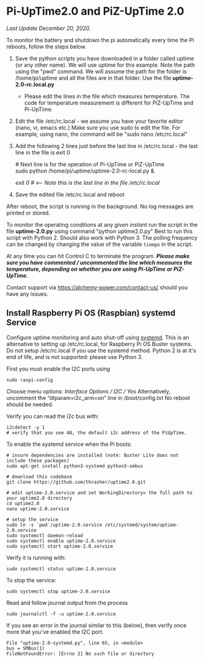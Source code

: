 # Pi-UpTime2.0 and PiZ-UpTime 2.0
*Last Update December 20, 2020.*

To monitor the battery and shutdown the pi automatically every time the Pi reboots, follow the steps below.

1) Save the python scripts you have downloaded in a folder called uptime (or any other name). We will use
   uptime for this example. Note the path using the "pwd" command. We will assume the path for the folder is
   /home/pi/uptime and all the files are in that folder. Use the file **uptime-2.0-rc.local.py**
   * Please edit the lines in the file which measures termperature. The code for temperature measurement is different
     for PiZ-UpTime and Pi-UpTime.
2) Edit the file /etc/rc.local - we assume you have your favorite editor (nano, vi, emacs etc.) Make sure
   you use sudo to edit the file. For example, using nano, the command will be "sudo nano /etc/rc.local"
3) Add the following 2 lines just before the last line in /etc/rc.local - the last line in the file is exit 0

      \# Next line is for the operation of Pi-UpTime or PiZ-UpTime \
      sudo python /home/pi/uptime/uptime-2.0-rc-local.py &

     *exit 0      #  <-- Note this is the last line in the file /etc/rc.local*

4) Save the edited file /etc/rc.local and reboot

After reboot, the script is running in the background. No log messages are printed or stored.

To monitor the operating conditions at any *given instant* run the script in the file **uptime-2.0.py** using command "python uptime2.0.py"
Best to run this script with Python 2. Should also work with Python 3.
The polling frequency can be changed by changing the value of the variable ```tiempo``` in the script.

At any time you can hit Control C to terminate the program.
**_Please make sure you have commented / uncommented the line which measures the temperature, depending on whether you
 are using Pi-UpTime or PiZ-UpTime._**

 Contact support via https://alchemy-power.com/contact-us/ should you have any issues.

## Install Raspberry Pi OS (Raspbian) systemd Service

Configure uptime monitoring and auto shut-off using [systemd](https://www.raspberrypi.org/documentation/linux/usage/systemd.md). This is an alternative to setting up /etc/rc.local, for Raspberry Pi OS Buster systems. Do not setup /etc/rc.local if you use the systemd method. Python 2 is at it's end of life, and is not supported: please use Python 3.

First you must enable the I2C ports using

    sudo raspi-config

Choose menu options: *Interface Options / I2C / Yes*
Alternatively, uncomment the “dtparam=i2c_arm=on” line in /boot/config.txt
No reboot should be needed.

Verify you can read the i2c bus with:

    i2cdetect -y 1
    # verify that you see 48, the default i2c address of the PiUpTime.

To enable the systemd service when the Pi boots:

    # insure dependencies are installed (note: Buster Lite does not include these packages)
    sudo apt-get install python3-systemd python3-smbus

    # download this codebase
    git clone https://github.com/thrasher/uptime2.0.git

    # edit uptime-2.0.service and set WorkingDirectory= the full path to your uptime2.0 directory
    cd uptime2.0
    nano uptime-2.0.service

    # setup the service
    sudo ln -s `pwd`/uptime-2.0.service /etc/systemd/system/uptime-2.0.service
    sudo systemctl daemon-reload
    sudo systemctl enable uptime-2.0.service
    sudo systemctl start uptime-2.0.service

Verify it is running with:

    sudo systemctl status uptime-2.0.service

To stop the service:

    sudo systemctl stop uptime-2.0.service

Read and follow journal output from the process

    sudo journalctl -f -u uptime-2.0.service

If you see an error in the journal similar to this (below), then verify once more that you've enabled the I2C port.

    File "uptime-2.0-systemd.py", line 65, in <module>
    bus = SMBus(1)
    FileNotFoundError: [Errno 2] No such file or directory
